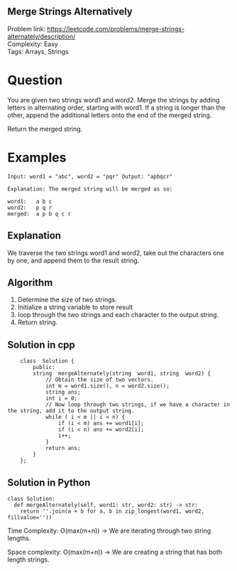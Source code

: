 ## Merge Strings Alternatively


Problem link: https://leetcode.com/problems/merge-strings-alternately/description/ <br>
Complexity: Easy <br>
Tags: Arrays, Strings


# Question

You are given two strings word1 and word2. Merge the strings by adding letters in alternating order, starting with word1. If a string is longer than the other, append the additional letters onto the end of the merged string.

Return the merged string.


# Examples

    Input: word1 = "abc", word2 = "pqr" Output: "apbqcr"
    
    Explanation: The merged string will be merged as so:
    
    word1:   a b c 
    word2:   p q r 
    merged:  a p b q c r

## Explanation

We traverse the two strings word1 and word2, take out the characters one by one, and append them to the result string.

## Algorithm

1. Determine the size of two strings.
2. Initialize a string variable to store result
3. loop through the two strings and each character to the output string. 
4. Return string. 

## Solution in cpp
```
    class  Solution {
    	public:
    	string  mergeAlternately(string  word1, string  word2) {
	    	// Obtain the size of two vectors.
    		int m = word1.size(), n = word2.size();
    		string ans;
    		int i = 0;
    		// Now loop through two strings, if we have a character in the string, add it to the output string.
    		while ( i < m || i < n) {
    			if (i < m) ans += word1[i];
    			if (i < n) ans += word2[i];
    			i++;
    		}
    		return ans;
    	}
    };
```

## Solution in Python
```
class Solution:
  def mergeAlternately(self, word1: str, word2: str) -> str:
    return ''.join(a + b for a, b in zip_longest(word1, word2, fillvalue=''))
```

Time Complexity: O(max(m+n)) -> We are iterating through two string lengths.

Space complexity: O(max(m+n)) -> We are creating a string that has both length strings. 
